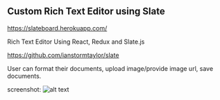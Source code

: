 ## Custom Rich Text Editor using Slate
https://slateboard.herokuapp.com/

Rich Text Editor Using React, Redux and Slate.js

https://github.com/ianstormtaylor/slate

User can format their documents, upload image/provide image url, save documents.


screenshot:
![alt text](https://github.com/smfoisal/slate-text-editor/blob/master/src/assets/img/Sample.jpg)

